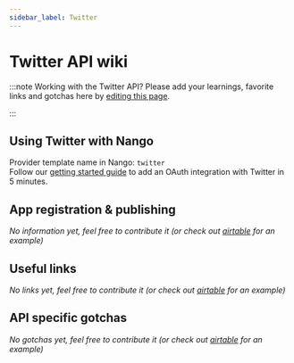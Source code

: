 ```yaml
---
sidebar_label: Twitter
---
```

# Twitter API wiki

:::note Working with the Twitter API?
Please add your learnings, favorite links and gotchas here by [editing this page](https://github.com/nangohq/nango/tree/main/docs/docs/providers/twitter.md).  

:::

## Using Twitter with Nango
Provider template name in Nango: `twitter`  
Follow our [getting started guide](../reference/guide.md) to add an OAuth integration with Twitter in 5 minutes.

## App registration & publishing
*No information yet, feel free to contribute it (or check out [airtable](airtable.md) for an example)*


## Useful links
*No links yet, feel free to contribute it (or check out [airtable](airtable.md) for an example)*

## API specific gotchas
*No gotchas yet, feel free to contribute it (or check out [airtable](airtable.md) for an example)*
